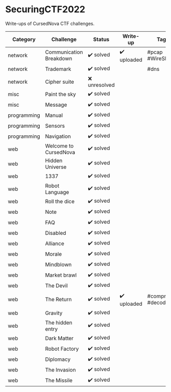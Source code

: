 # SecuringCTF2022
Write-ups of CursedNova CTF challenges. 

| Category    | Challenge               | Status                    | Write-up                    | Tag               |
|-------------|-------------------------|---------------------------|-----------------------------|-------------------|
| network     | Communication Breakdown | :heavy_check_mark: solved | :heavy_check_mark: uploaded | #pcap #WireShark  |
| network     | Trademark               | :heavy_check_mark: solved |                             | #dns              |
| network     | Cipher suite            | :x: unresolved            |                             |  |
| misc        | Paint the sky           | :heavy_check_mark: solved |                             |  |
| misc        | Message                 | :heavy_check_mark: solved |                             |  |
| programming | Manual                  | :heavy_check_mark: solved |                             |  |
| programming | Sensors                 | :heavy_check_mark: solved |                             |  |
| programming | Navigation              | :heavy_check_mark: solved |                             |  |
| web         | Welcome to CursedNova   | :heavy_check_mark: solved |                             |  |
| web         | Hidden Universe         | :heavy_check_mark: solved |                             |  |
| web         | 1337                    | :heavy_check_mark: solved |                             |  |
| web         | Robot Language          | :heavy_check_mark: solved |                             |  |
| web         | Roll the dice           | :heavy_check_mark: solved |                             |  |
| web         | Note                    | :heavy_check_mark: solved |                             |  |
| web         | FAQ                     | :heavy_check_mark: solved |                             |  |
| web         | Disabled                | :heavy_check_mark: solved |                             |  |
| web         | Alliance                | :heavy_check_mark: solved |                             |  |
| web         | Morale                  | :heavy_check_mark: solved |                             |  |
| web         | Mindblown               | :heavy_check_mark: solved |                             |  |
| web         | Market brawl            | :heavy_check_mark: solved |                             |  |
| web         | The Devil               | :heavy_check_mark: solved |                             |  |
| web         | The Return              | :heavy_check_mark: solved | :heavy_check_mark: uploaded | #compress #decode |
| web         | Gravity                 | :heavy_check_mark: solved |                             |  |
| web         | The hidden entry        | :heavy_check_mark: solved |                             |  |
| web         | Dark Matter             | :heavy_check_mark: solved |                             |  |
| web         | Robot Factory           | :heavy_check_mark: solved |                             |  |
| web         | Diplomacy               | :heavy_check_mark: solved |                             |  |
| web         | The Invasion            | :heavy_check_mark: solved |                             |  |
| web         | The Missile             | :heavy_check_mark: solved |                             |  |
